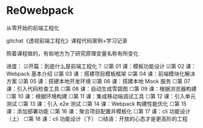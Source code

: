 # Re0webpack
从零开始的前端工程化

gitchat《透视前端工程化》课程代码案例+学习记录

照着课程做的，有些地方为了研究原理变量名称有所变化

进度：
☑开篇：到底什么是前端工程化？
☑第 01 课：模板功能设计
☑第 02 课：Webpack 基本介绍
☑第 03 课：搭建项目模板框架
☑第 04 课：前端模块化解决方案
☑第 05 课：搭建本地开发环境
☑第 06 课：搭建本地 Mock 服务
☐第 07 课：引入代码检查工具
☐第 08 课：自动生成雪碧图
☐第 09 课：根据浏览器构建
☐第 10 课：根据环境构建
☐第 11 课：集成移动端调试工具
☐第 12 课：引入单元测试
☐第 13 课：引入 e2e 测试
☐第 14 课：Webpack 构建性能优化
☐第 15 课：添加部署功能
☐第 16 课：聚合项目配置并模板化
☐第 17 课：cli 功能设计（上）
☐第 18 课：cli 功能设计（下）
☐结语：开放的心态才是更高阶的工程
